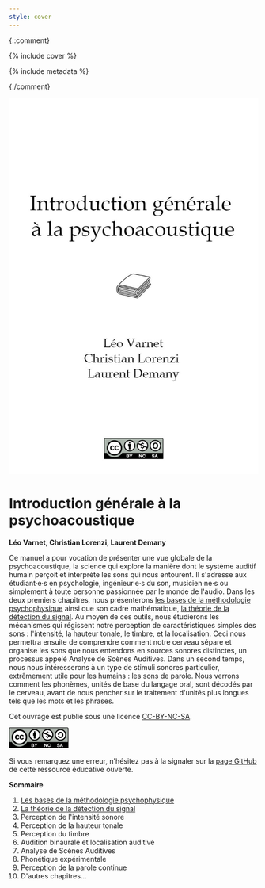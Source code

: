 ```yaml
---
style: cover
---
```

{::comment}

{% include cover %}

{% include metadata %}

{:/comment}


![cover](images/web/cover.jpg)

# Introduction générale à la psychoacoustique

**Léo Varnet, Christian Lorenzi, Laurent Demany**

Ce manuel a pour vocation de présenter une vue globale de la psychoacoustique, la science qui explore la manière dont le système auditif humain perçoit et interprète les sons qui nous entourent. Il s'adresse aux étudiant·e·s en psychologie, ingénieur·e·s du son, musicien·ne·s ou simplement à toute personne passionnée par le monde de l'audio. Dans les deux premiers chapitres, nous présenterons [les bases de la méthodologie psychophysique](01.html) ainsi que son cadre mathématique, [la théorie de la détection du signal](02.html). Au moyen de ces outils, nous étudierons les mécanismes qui régissent notre perception de caractéristiques simples des sons : l'intensité, la hauteur tonale, le timbre, et la localisation. Ceci nous permettra ensuite de comprendre comment notre cerveau sépare et organise les sons que nous entendons en sources sonores distinctes, un processus appelé Analyse de Scènes Auditives. Dans un second temps, nous nous intéresserons à un type de stimuli sonores particulier, extrêmement utile pour les humains : les sons de parole. Nous verrons comment les phonèmes, unités de base du langage oral, sont décodés par le cerveau, avant de nous pencher sur le traitement d'unités plus longues tels que les mots et les phrases.

Cet ouvrage est publié sous une licence [CC-BY-NC-SA](https://creativecommons.org/licenses/by-nc-sa/4.0/).

![A description of the image 2](images/web/Cc-by-nc-sa-120.png)

Si vous remarquez une erreur, n'hésitez pas à la signaler sur la [page GitHub](https://github.com/LeoVarnet/psychoacoustique) de cette ressource éducative ouverte.

**Sommaire**

1. [Les bases de la méthodologie psychophysique](01.html)
2. [La théorie de la détection du signal](02.html)
3. Perception de l'intensité sonore
4. Perception de la hauteur tonale
5. Perception du timbre
6. Audition binaurale et localisation auditive
7. Analyse de Scènes Auditives
8. Phonétique expérimentale
9. Perception de la parole continue
10. D'autres chapitres...